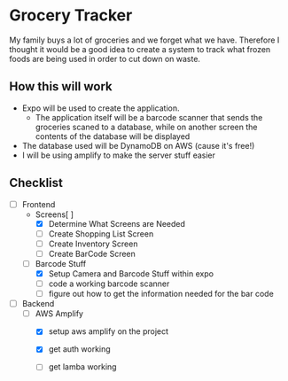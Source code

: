 # Grocery Tracker
My family buys a lot of groceries and we forget what we have. Therefore I thought it would be a good idea to create a system to track what frozen foods are being used in order to cut down on waste. 

## How this will work 
- Expo will be used to create the application. 
    - The application itself will be a barcode scanner that sends the groceries scaned to a database, while on another screen the contents of the database will be displayed
- The database used will be DynamoDB on AWS (cause it's free!)
- I will be using amplify to make the server stuff easier

## Checklist
- [ ] Frontend 
    - Screens[ ]
        - [x] Determine What Screens are Needed
        - [ ] Create Shopping List Screen
        - [ ] Create Inventory Screen 
        - [ ] Create BarCode Screen
    - [ ] Barcode Stuff 
        - [x] Setup Camera and Barcode Stuff within expo 
        - [ ] code a working barcode scanner 
        - [ ] figure out how to get the information needed for the bar code

- [ ] Backend
    - [ ] AWS Amplify 
        - [x] setup aws amplify on the project
        - [x] get auth working
        - [ ] get lamba working


